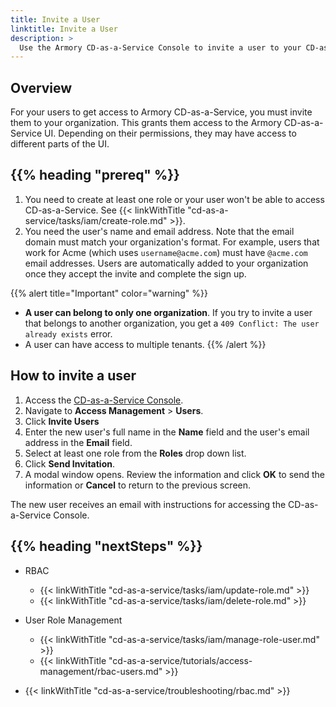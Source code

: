 ```yaml
---
title: Invite a User
linktitle: Invite a User
description: >
  Use the Armory CD-as-a-Service Console to invite a user to your CD-as-a-Service organization.
---
```


## Overview

For your users to get access to Armory CD-as-a-Service, you must invite them to your organization. This grants them access to the Armory CD-as-a-Service UI. Depending on their permissions, they may have access to different parts of the UI.

## {{% heading "prereq" %}}

1. You need to create at least one role or your user won't be able to access CD-as-a-Service. See {{< linkWithTitle "cd-as-a-service/tasks/iam/create-role.md" >}}.
1. You need the user's name and email address. Note that the email domain must match your organization's format. For example, users that work for Acme (which uses `username@acme.com`) must have `@acme.com` email addresses. Users are automatically added to your organization once they accept the invite and complete the sign up.

{{% alert title="Important" color="warning" %}}
* **A user can belong to only one organization**. If you try to invite a user that belongs to another organization, you get a `409 Conflict: The user already exists` error. 
* A user can have access to multiple tenants.
{{% /alert %}}

## How to invite a user

1. Access the [CD-as-a-Service Console](https://console.cloud.armory.io).
1. Navigate to **Access Management** > **Users**.
1. Click **Invite Users**
1. Enter the new user's full name in the **Name** field and the user's email address in the **Email** field.
1. Select at least one role from the **Roles** drop down list.
1. Click **Send Invitation**.
1. A modal window opens. Review the information and click **OK** to send the information or **Cancel** to return to the previous screen.

The new user receives an email with instructions for accessing the CD-as-a-Service Console.


## {{% heading "nextSteps" %}}

* RBAC
   * {{< linkWithTitle "cd-as-a-service/tasks/iam/update-role.md" >}}
   * {{< linkWithTitle "cd-as-a-service/tasks/iam/delete-role.md" >}}

* User Role Management
   * {{< linkWithTitle "cd-as-a-service/tasks/iam/manage-role-user.md" >}}
   * {{< linkWithTitle "cd-as-a-service/tutorials/access-management/rbac-users.md" >}}

* {{< linkWithTitle "cd-as-a-service/troubleshooting/rbac.md" >}}
